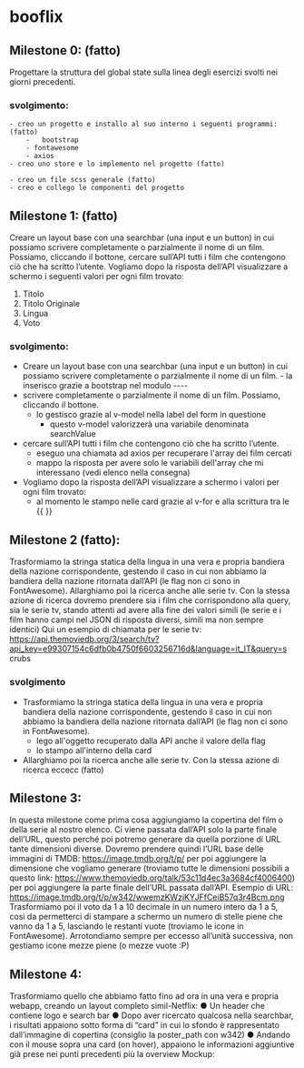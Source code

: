 # booflix

## Milestone 0: (fatto)

Progettare la struttura del global state sulla linea degli esercizi svolti nei giorni
precedenti.

### svolgimento:

    - creo un progetto e installo al suo interno i seguenti programmi: (fatto)
        -   bootstrap
        - fontawesome
        - axios
    - creo uno store e lo implemento nel progetto (fatto)

    - creo un file scss generale (fatto)
    - creo e collego le componenti del progetto

## Milestone 1: (fatto)

Creare un layout base con una searchbar (una input e un button) in cui possiamo
scrivere completamente o parzialmente il nome di un film. Possiamo, cliccando il
bottone, cercare sull’API tutti i film che contengono ciò che ha scritto l’utente.
Vogliamo dopo la risposta dell’API visualizzare a schermo i seguenti valori per ogni
film trovato:

1. Titolo
2. Titolo Originale
3. Lingua
4. Voto

### svolgimento:

- Creare un layout base con una searchbar (una input e un button) in cui possiamo
  scrivere completamente o parzialmente il nome di un film. - la inserisco grazie a bootstrap nel modulo ----
- scrivere completamente o parzialmente il nome di un film. Possiamo, cliccando il bottone.
  - lo gestisco grazie al v-model nella label del form in questione
    - questo v-model valorizzerà una variabile denominata searchValue
- cercare sull’API tutti i film che contengono ciò che ha scritto l’utente.
  - eseguo una chiamata ad axios per recuperare l'array dei film cercati
  - mappo la risposta per avere solo le variabili dell'array che mi interessano (vedi elenco nella consegna)
- Vogliamo dopo la risposta dell’API visualizzare a schermo i valori per ogni film trovato:
  - al momento le stampo nelle card grazie al v-for e alla scrittura tra le {{ }}

## Milestone 2 (fatto):

Trasformiamo la stringa statica della lingua in una vera e propria bandiera della
nazione corrispondente, gestendo il caso in cui non abbiamo la bandiera della
nazione ritornata dall’API (le flag non ci sono in FontAwesome).
Allarghiamo poi la ricerca anche alle serie tv. Con la stessa azione di ricerca
dovremo prendere sia i film che corrispondono alla query, sia le serie tv, stando
attenti ad avere alla fine dei valori simili (le serie e i film hanno campi nel JSON di
risposta diversi, simili ma non sempre identici)
Qui un esempio di chiamata per le serie tv:
https://api.themoviedb.org/3/search/tv?api_key=e99307154c6dfb0b4750f6603256716d&language=it_IT&query=s
crubs

### svolgimento

- Trasformiamo la stringa statica della lingua in una vera e propria bandiera della
  nazione corrispondente, gestendo il caso in cui non abbiamo la bandiera della
  nazione ritornata dall’API (le flag non ci sono in FontAwesome).
  - lego all'oggetto recuperato dalla API anche il valore della flag
  - lo stampo all'interno della card
- Allarghiamo poi la ricerca anche alle serie tv. Con la stessa azione di ricerca eccecc (fatto)

## Milestone 3:

In questa milestone come prima cosa aggiungiamo la copertina del film o della serie
al nostro elenco. Ci viene passata dall’API solo la parte finale dell’URL, questo
perché poi potremo generare da quella porzione di URL tante dimensioni diverse.
Dovremo prendere quindi l’URL base delle immagini di TMDB:
https://image.tmdb.org/t/p/ per poi aggiungere la dimensione che vogliamo generare
(troviamo tutte le dimensioni possibili a questo link:
https://www.themoviedb.org/talk/53c11d4ec3a3684cf4006400) per poi aggiungere la
parte finale dell’URL passata dall’API.
Esempio di URL:
https://image.tmdb.org/t/p/w342/wwemzKWzjKYJFfCeiB57q3r4Bcm.png
Trasformiamo poi il voto da 1 a 10 decimale in un numero intero da 1 a 5, così da
permetterci di stampare a schermo un numero di stelle piene che vanno da 1 a 5,
lasciando le restanti vuote (troviamo le icone in FontAwesome).
Arrotondiamo sempre per eccesso all’unità successiva, non gestiamo icone mezze
piene (o mezze vuote :P)

## Milestone 4:

Trasformiamo quello che abbiamo fatto fino ad ora in una vera e propria webapp,
creando un layout completo simil-Netflix:
● Un header che contiene logo e search bar
● Dopo aver ricercato qualcosa nella searchbar, i risultati appaiono sotto forma
di “card” in cui lo sfondo è rappresentato dall’immagine di copertina (consiglio
la poster_path con w342)
● Andando con il mouse sopra una card (on hover), appaiono le informazioni
aggiuntive già prese nei punti precedenti più la overview
Mockup:

